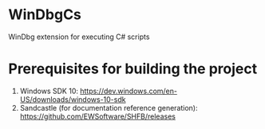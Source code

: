 # WinDbgCs
WinDbg extension for executing C# scripts

# Prerequisites for building the project
1. Windows SDK 10: https://dev.windows.com/en-US/downloads/windows-10-sdk
2. Sandcastle (for documentation reference generation): https://github.com/EWSoftware/SHFB/releases
